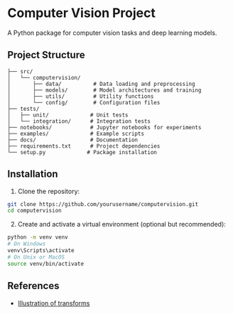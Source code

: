 # Computer Vision Project

A Python package for computer vision tasks and deep learning models.

## Project Structure

```
├── src/
│   └── computervision/
│       ├── data/          # Data loading and preprocessing
│       ├── models/        # Model architectures and training
│       ├── utils/         # Utility functions
│       └── config/        # Configuration files
├── tests/
│   ├── unit/             # Unit tests
│   └── integration/      # Integration tests
├── notebooks/            # Jupyter notebooks for experiments
├── examples/             # Example scripts
├── docs/                 # Documentation
├── requirements.txt      # Project dependencies
└── setup.py             # Package installation
```

## Installation

1. Clone the repository:
```bash
git clone https://github.com/yourusername/computervision.git
cd computervision
```

2. Create and activate a virtual environment (optional but recommended):
```bash
python -m venv venv
# On Windows
venv\Scripts\activate
# On Unix or MacOS
source venv/bin/activate
```

## References
* [Illustration of transforms](https://pytorch.org/vision/main/auto_examples/transforms/plot_transforms_illustrations.html#sphx-glr-auto-examples-transforms-plot-transforms-illustrations-py)